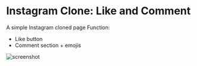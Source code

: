 # Instagram Clone: Like and Comment
A simple Instagram cloned page
Function:
- Like button
- Comment section + emojis

![screenshot](https://user-images.githubusercontent.com/56375291/112192680-7a554380-8c07-11eb-8de1-e9558dff6d61.png)

